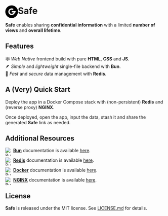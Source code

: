 # <img align="left" width="40" height="40" alt="GoodRequest, s.r.o." src="./favicon.png">Safe

**Safe** enables sharing **confidential information** with a limited **number of views** and **overall lifetime**.

## Features

🕸️ _Web Native_ frontend build with pure **HTML**, **CSS** and **JS**. <br>
🪶 _Simple_ and _lightweight_ single-file backend with **Bun**. <br>
🔏 _Fast_ and _secure_ data management with **Redis**.

## A (Very) Quick Start

Deploy the app in a Docker Compose stack with (non-persistent) **Redis** and (reverse proxy) **NGINX**.

Once deployed, open the app, input the data, stash it and share the generated **Safe** link as needed.

## Additional Resources

<img align="left" width="25" height="25" alt="Bun" src="https://seeklogo.com/images/B/bun-logo-A876328A1F-seeklogo.com.png">[**Bun**](https://bun.sh) documentation is available [here](https://bun.sh/docs).

<img align="left" width="25" height="25" alt="Bun" src="https://redis.io/images/favicons/favicon-32x32.png">[**Redis**](https://redis.io) documentation is available [here](https://redis.io/docs).

<img align="left" width="25" height="25" alt="Bun" src="https://www.docker.com/wp-content/uploads/2023/04/cropped-Docker-favicon-32x32.png">[**Docker**](https://www.docker.com) documentation is available [here](https://docs.docker.com).

<img align="left" width="25" height="25" alt="Bun" src="https://www.nginx.com/wp-content/uploads/2019/10/favicon-48x48.ico">[**NGINX**](https://www.nginx.com) documentation is available [here](https://nginx.org/en/docs/).

## License

**Safe** is released under the MIT license. See [LICENSE.md](./LICENSE.md) for details.